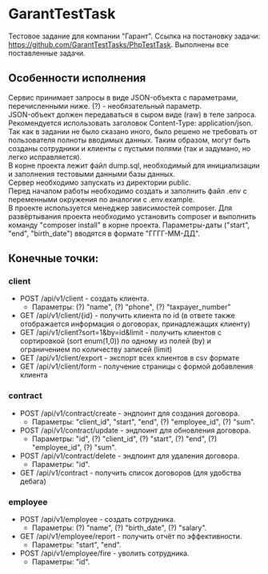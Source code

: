 # GarantTestTask
  Тестовое задание для компании "Гарант". Ссылка на постановку задачи: https://github.com/GarantTestTasks/PhpTestTask. Выполнены все поставленные задачи.
## Особенности исполнения
  Сервис принимает запросы в виде JSON-объекта с параметрами, перечисленными ниже. (?) - необязательный параметр. <br/>
  JSON-объект должен передаваться в сыром виде (raw) в теле запроса. Рекомендуется использовать заголовок Content-Type: application/json.<br/>
  Так как в задании не было сказано иного, было решено не требовать от пользователя полноты вводимых данных. Таким образом, могут быть созданы сотрудники и клиенты с пустыми полями (так и задумано, но легко исправляется).<br/>
  В корне проекта лежит файл dump.sql, необходимый для инициализации и заполнения тестовыми данными базы данных.<br/>
  Сервер необходимо запускать из директории public.<br/>
  Перед началом работы необходимо создать и заполнить файл .env с переменными окружения по аналогии с .env.example.<br/>
  В проекте используется менеджер зависимостей composer. Для развёртывания проекта необходимо установить composer и выполнить команду "composer install" в корне проекта.
  Параметры-даты ("start", "end", "birth_date") вводятся в формате "ГГГГ-ММ-ДД".
## Конечные точки:
### client
* POST /api/v1/client - создать клиента.
  * Параметры: (?) "name", (?) "phone", (?) "taxpayer_number"
* GET  /api/v1/client/{id} - получить клиента по id (в ответе также отображается информация о договорах, принадлежащих клиенту)
* GET  /api/v1/client?sort=1&by=id&limit - получить клиентов с сортировкой (sort enum(1,0)) по одному из полей (by) и ограничением по количеству записей (limit)
* GET  /api/v1/client/export - экспорт всех клиентов в csv формате
* GET  /api/v1/client/form - получение страницы с формой добавления клиента
### contract
* POST /api/v1/contract/create - эндпоинт для создания договора.
  * Параметры: "client_id", "start", "end", (?) "employee_id", (?) "sum".
* POST /api/v1/contract/update - эндпоинт для обновления договора.
  * Параметры: "id", (?) "client_id", (?) "start", (?) "end", (?) "employee_id", (?) "sum".
* POST /api/v1/contract/delete - эндпоинт для удаления договора.
  * Параметры: "id".
* GET /api/v1/contract - получить список договоров (для удобства дебага)
### employee
* POST /api/v1/employee - создать сотрудника.
  * Параметры: (?) "name", (?) "birth_date", (?) "salary".
* GET /api/v1/employee/report - получить отчёт по эффективности.
  * Параметры: "start", "end".
* POST /api/v1/employee/fire - уволить сотрудника.
  * Параметры: "id".
